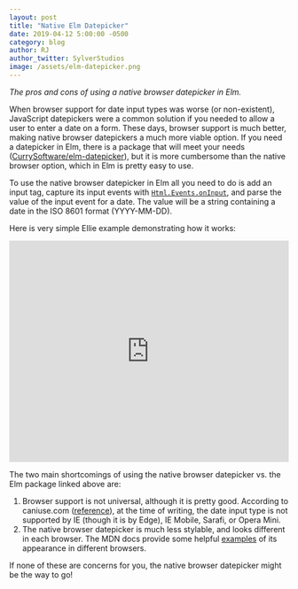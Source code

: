 ```yaml
---
layout: post
title: "Native Elm Datepicker"
date: 2019-04-12 5:00:00 -0500
category: blog
author: RJ
author_twitter: SylverStudios
image: /assets/elm-datepicker.png
---
```


_The pros and cons of using a native browser datepicker in Elm._

When browser support for date input types was worse (or non-existent), JavaScript datepickers were a common solution if you needed to allow a user to enter a date on a form. These days, browser support is much better, making native browser datepickers a much more viable option. If you need a datepicker in Elm, there is a package that will meet your needs ([CurrySoftware/elm-datepicker](https://github.com/CurrySoftware/elm-datepicker)), but it is more cumbersome than the native browser option, which in Elm is pretty easy to use.

To use the native browser datepicker in Elm all you need to do is add an input tag, capture its input events with [`Html.Events.onInput`](https://package.elm-lang.org/packages/elm/html/1.0.0/Html-Events#onInput), and parse the value of the input event for a date. The value will be a string containing a date in the ISO 8601 format (YYYY-MM-DD).

Here is very simple Ellie example demonstrating how it works:

<iframe src="https://ellie-app.com/embed/3RjFHN9sHzca1" style="width:100%; height:400px; border:0; overflow:hidden;" sandbox="allow-modals allow-forms allow-popups allow-scripts allow-same-origin"></iframe>

The two main shortcomings of using the native browser datepicker vs. the Elm package linked above are:

1. Browser support is not universal, although it is pretty good. According to caniuse.com ([reference](https://caniuse.com/#feat=input-datetime)), at the time of writing, the date input type is not supported by IE (though it is by Edge), IE Mobile, Sarafi, or Opera Mini.
2. The native browser datepicker is much less stylable, and looks different in each browser. The MDN docs provide some helpful [examples](https://developer.mozilla.org/en-US/docs/Web/HTML/Element/input/date) of its appearance in different browsers.

If none of these are concerns for you, the native browser datepicker might be the way to go!
